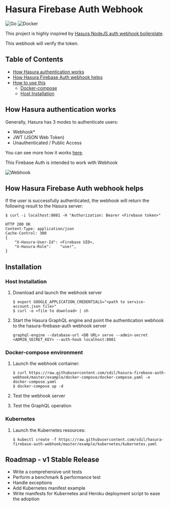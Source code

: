 # Hasura Firebase Auth Webhook

![Go](https://github.com/sdil/hasura-firebase-auth-webhook/workflows/Go/badge.svg) ![Docker](https://github.com/sdil/hasura-firebase-auth-webhook/workflows/Docker/badge.svg?branch=master)

This project is highly inspired by [Hasura NodeJS auth webhook boilerplate](https://github.com/hasura/graphql-engine/blob/master/community/boilerplates/auth-webhooks/nodejs-firebase/firebase/firebaseHandler.js).

This webhook will verify the token.

## Table of Contents

- [How Hasura authentication works](#How-Hasura-authentication-works)
- [How Hasura Firebase Auth webhook helps](#How-Hasura-Firebase-Auth-webhook-helps)
- [How to use this](#How-to-use-this)
    - [Docker-compose](#Docker-compose-environment)
    - [Host Installation](#Host-Installation)

## How Hasura authentication works

Generally, Hasura has 3 modes to authenticate users:

- Webhook*
- JWT (JSON Web Token)
- Unauthenticated / Public Access

You can see more how it works [here](https://hasura.io/docs/1.0/graphql/core/auth/authentication/index.html).

This Firebase Auth is intended to work with Webhook

![Webhook](https://hasura.io/docs/1.0/_images/auth-webhook-overview1.png)

## How Hasura Firebase Auth webhook helps

If the user is successfully authenticated, the webhook will return the following result to the Hasura server:
```
$ curl -i localhost:8081 -H "Authorization: Bearer <Firebase token>"

HTTP 200 OK
Content-Type: application/json
Cache-Control: 300
{
    "X-Hasura-User-Id": <Firebase UID>,
    "X-Hasura-Role":    "user",
}
```

## Installation

### Host Installation

1. Download and launch the webhook server

    ```shell
    $ export GOOGLE_APPLICATION_CREDENTIALS="<path to service-account.json file>"
    $ curl -o <file to download> | sh
    ```

2. Start the Hasura GraphQL engine and point the authentication webhook to the hasura-firebase-auth webhook server

    ```shell
    graphql-engine --database-url <DB URL> serve --admin-secret <ADMIN_SECRET_KEY> --auth-hook localhost:8081
    ```

### Docker-compose environment

1. Launch the webhook container:

    ```shell
    $ curl https://raw.githubusercontent.com/sdil/hasura-firebase-auth-webhook/master/example/docker-compose/docker-compose.yaml -o docker-compose.yaml
    $ docker-compose up -d
    ```

2. Test the webhook server

3. Test the GraphQL operation

### Kubernetes

1. Launch the Kubernetes resources:

    ```shell
    $ kubectl create -f https://raw.githubusercontent.com/sdil/hasura-firebase-auth-webhook/master/example/kubernetes/kubernetes.yaml
    ```

## Roadmap - v1 Stable Release

- Write a comprehensive unit tests
- Perform a benchmark & performance test
- Handle exceptions
- Add Kubernetes manifest example
- Write manifests for Kubernetes and Heroku deployment script to ease the adoption
